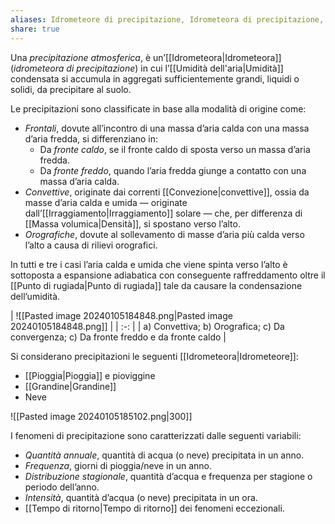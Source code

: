 ```yaml
---
aliases: Idrometeore di precipitazione, Idrometeora di precipitazione, Precipitazioni atmosferiche,
share: true
---
```

Una *precipitazione atmosferica*, è un’[[Idrometeora|Idrometeora]] (*idrometeora di precipitazione*) in cui l’[[Umidità dell'aria|Umidità]] condensata si accumula in aggregati sufficientemente grandi, liquidi o solidi, da precipitare al suolo.

Le precipitazioni sono classificate in base alla modalità di origine come:
- *Frontali*, dovute all’incontro di una massa d’aria calda con una massa d’aria fredda, si differenziano in:
	- Da *fronte caldo*, se il fronte caldo di sposta verso un massa d’aria fredda.
	- Da *fronte freddo*, quando l’aria fredda giunge a contatto con una massa d’aria calda.
- *Convettive*, originate dai correnti [[Convezione|convettive]], ossia da masse d’aria calda e umida — originate dall’[[Irraggiamento|Irraggiamento]] solare — che, per differenza di [[Massa volumica|Densità]], si spostano verso l’alto.
- *Orografiche*, dovute al sollevamento di masse d’aria più calda verso l’alto a causa di rilievi orografici.

In tutti e tre i casi l’aria calda e umida che viene spinta verso l’alto è sottoposta a espansione adiabatica con conseguente raffreddamento oltre il [[Punto di rugiada|Punto di rugiada]] tale da causare la condensazione dell’umidità.

| ![[Pasted image 20240105184848.png|Pasted image 20240105184848.png]] |
| :-: |
| a) Convettiva; b) Orografica; c) Da convergenza; c) Da fronte freddo e da fronte caldo                                     |

Si considerano precipitazioni le seguenti [[Idrometeora|Idrometeore]]:
- [[Pioggia|Pioggia]] e pioviggine
- [[Grandine|Grandine]]
- Neve

![[Pasted image 20240105185102.png|300]]

I fenomeni di precipitazione sono caratterizzati dalle seguenti variabili:
- *Quantità annuale*, quantità di acqua (o neve) precipitata in un anno.
- *Frequenza*, giorni di pioggia/neve in un anno.
- *Distribuzione stagionale*, quantità d’acqua e frequenza per stagione o periodo dell’anno.
- *Intensità*, quantità d’acqua (o neve) precipitata in un ora.
- [[Tempo di ritorno|Tempo di ritorno]] dei fenomeni eccezionali.
